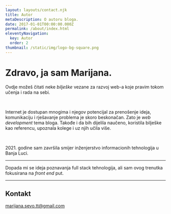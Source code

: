 ```yaml
---
layout: layouts/contact.njk
title: Autor
metaDescription: O autoru bloga.
date: 2017-01-01T00:00:00.000Z
permalink: /about/index.html
eleventyNavigation:
  key: Autor
  order: 2
thumbnail: /static/img/logo-bg-square.png
---
```

# Zdravo, ja sam Marijana.

<section class="main-about">
  <p>Ovdje možeš čitati neke <em>bilješke</em> vezane za razvoj web-a koje pravim tokom učenja i rada na sebi.</p>
  <br>
  <p>Internet je dostupan mnogima i njegov potencijal za prenošenje ideja, komunikaciju i rješavanje problema je
    skoro beskonačan. Zato je <em>web development</em> tema bloga. Takođe i da bih dijelila naučeno, koristila
    bilješke kao referencu, upoznala kolege i uz njih učila više.</p>
  <br>
  <p>2021. godine sam završila smijer inženjerstvo informacionih tehnologija u Banja Luci.</p>
</section>

<hr>

<section class="technologies">
  <p>Dopada mi se ideja poznavanja full stack tehnologija, ali sam ovog trenutka fokusirana na <em>front end</em>
    put.</p>
  <div class="technologies-icons">
    <i class="fab fa-html5 fa-3x"></i>
    <i class="fab fa-css3-alt fa-3x"></i>
    <i class="fab fa-js fa-3x"></i>
    <i class="fab fa-github fa-3x"></i>
    <i class="fab fa-figma fa-3x"></i>
    <i class="fab fa-react fa-3x"></i>
  </div>
</section>

<hr>

<section class="contact">
  <div class="contact-info">
    <h2>Kontakt</h2>
    <p><a href="mailto:marijana.sevo.tt@gmail.com">marijana.sevo.tt@gmail.com</a></p>
    <div class="social-icons">
      <a href="https://github.com/Curiositz" target="_blank">
        <i class="fab fa-github"></i>
      </a>
      <a href="#" target="_blank">
        <i class="fab fa-instagram"></i>
      </a>
      <a href="#" target="_blank">
        <i class="fab fa-twitter-square"></i>
      </a>
    </div>
  </div>
</section>